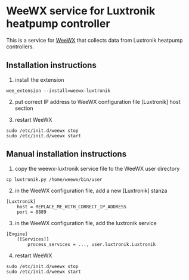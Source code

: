 # WeeWX service for Luxtronik heatpump controller

This is a service for [WeeWX](http://weewx.com/) that collects data from Luxtronik heatpump controllers.

## Installation instructions

1) install the extension

```
wee_extension --install=weewx-luxtronik
```

2) put correct IP address to WeeWX configuration file [Luxtronik] host section

3) restart WeeWX

```
sudo /etc/init.d/weewx stop
sudo /etc/init.d/weewx start
```


## Manual installation instructions

1) copy the weewx-luxtronik service file to the WeeWX user directory

```
cp luxtronik.py /home/weewx/bin/user
```

2) in the WeeWX configuration file, add a new [Luxtronik] stanza

```
[Luxtronik]
    host = REPLACE_ME_WITH_CORRECT_IP_ADDRESS
    port = 8889
```

3) in the WeeWX configuration file, add the luxtronik service

```
[Engine]
    [[Services]]
        process_services = ..., user.luxtronik.Luxtronik
```

4) restart WeeWX

```
sudo /etc/init.d/weewx stop
sudo /etc/init.d/weewx start
```
